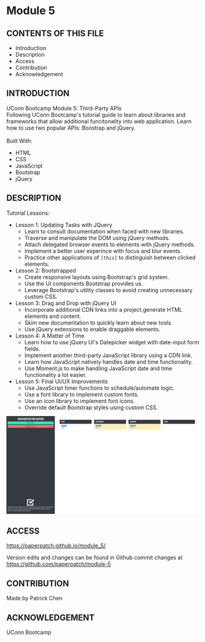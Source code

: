 # Module 5

## CONTENTS OF THIS FILE

* Introduction
* Description
* Access
* Contribution
* Acknowledgement


## INTRODUCTION

UConn Bootcamp Module 5: Third-Party APIs<br />
Following UConn Bootcamp's tutorial guide to learn about libraries and frameworks that allow additional funcitonality into web application. Learn how to use two popular APIs: Boostrap and jQuery.<br />
<br/>
Built With:
- HTML
- CSS
- JavaScript
- Bootstrap
- jQuery

## DESCRIPTION

Tutorial Lessons:

- Lesson 1: Updating Tasks with JQuery
    - Learn to consult documentation when faced with new libraries.
    - Traverse and manipulate the DOM using jQuery methods.
    - Attach delegated browser events to elements with jQuery methods.
    - Implement a better user experince with focus and blur events.
    - Practice other applications of `[this]` to distinguish between clicked elements.
- Lesson 2: Bootstrapped
    - Create responsive layouts using Bootstrap's grid system.
    - Use the UI components Bootstrap provides us.
    - Leverage Bootstrap's utility classes to avoid creating unnecessary custom CSS.
- Lesson 3: Drag and Drop with jQuery UI
    - Incorporate additional CDN links into a project.generate HTML elements and content.
    - Skim new documentation to quickly learn about new tools.
    - Use jQuery extensions to enable draggable elements.
- Lesson 4: A Matter of Time
    - Learn how to use jQuery UI's Datepicker widget with date-input form fields.
    - Implement another third-party JavaScript library using a CDN link.
    - Learn how JavaScript natively handles date and time functionality.
    - Use Moment.js to make handling JavaScript date and time functionality a lot easier.
- Lesson 5: Final UI/UX Improvements
    - Use JavaScript timer functions to schedule/automate logic.
    - Use a font library to implement custom fonts.
    - Use an icon library to implement font icons.
    - Override default Bootstrap styles using custom CSS.

![Alt text](./assets/images/module-5-screenshot.png "webpage screenshot")

## ACCESS
https://paperpatch.github.io/module_5/

Version edits and changes can be found in Github commit changes at https://github.com/paperpatch/module-5

## CONTRIBUTION
Made by Patrick Chen

## ACKNOWLEDGEMENT
UConn Bootcamp
